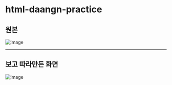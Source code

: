 # html-daangn-practice

<h2>원본</h2>

![image](https://github.com/tero1115/html-daangn-practice/assets/67888405/854e5bc8-4e5c-4c47-b0ca-cc1742e3b5a6)

<hr>

<h2>보고 따라만든 화면</h2>

![image](https://github.com/tero1115/html-daangn-practice/assets/67888405/0054078e-c647-45e1-bf65-4964b9018c5d)
